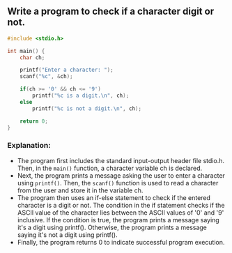 ## Write a program to check if a character digit or not.

```c
#include <stdio.h>

int main() {
    char ch;

    printf("Enter a character: ");
    scanf("%c", &ch);

    if(ch >= '0' && ch <= '9')
        printf("%c is a digit.\n", ch);
    else
        printf("%c is not a digit.\n", ch);

    return 0;
}

```

### Explanation:
- The program first includes the standard input-output header file stdio.h. Then, in the `main()` function, a character variable ch is declared. 
- Next, the program prints a message asking the user to enter a character using `printf()`. Then, the `scanf()` function is used to read a character from the user and store it in the variable ch. 
- The program then uses an if-else statement to check if the entered character is a digit or not. The condition in the if statement checks if the ASCII value of the character lies between the ASCII values of '0' and '9' inclusive. If the condition is true, the program prints a message saying it's a digit using printf(). Otherwise, the program prints a message saying it's not a digit using printf(). 
- Finally, the program returns 0 to indicate successful program execution.
